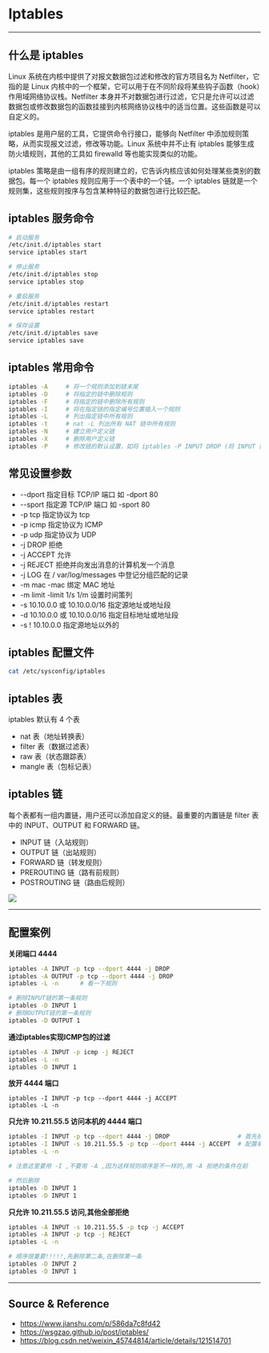 # Iptables

---

## 什么是 iptables

Linux 系统在内核中提供了对报文数据包过滤和修改的官方项目名为 Netfilter，它指的是 Linux 内核中的一个框架，它可以用于在不同阶段将某些钩子函数（hook）作用域网络协议栈。Netfilter 本身并不对数据包进行过滤，它只是允许可以过滤数据包或修改数据包的函数挂接到内核网络协议栈中的适当位置。这些函数是可以自定义的。

iptables 是用户层的工具，它提供命令行接口，能够向 Netfilter 中添加规则策略，从而实现报文过滤，修改等功能。Linux 系统中并不止有 iptables 能够生成防火墙规则，其他的工具如 firewalld 等也能实现类似的功能。

iptables 策略是由一组有序的规则建立的，它告诉内核应该如何处理某些类别的数据包。每一个 iptables 规则应用于一个表中的一个链。一个 iptables 链就是一个规则集，这些规则按序与包含某种特征的数据包进行比较匹配。

## iptables 服务命令

```bash
# 启动服务
/etc/init.d/iptables start
service iptables start

# 停止服务
/etc/init.d/iptables stop
service iptables stop

# 重启服务
/etc/init.d/iptables restart
service iptables restart

# 保存设置
/etc/init.d/iptables save
service iptables save
```

## iptables 常用命令

```bash
iptables -A     # 将一个规则添加到链末尾
iptables -D     # 将指定的链中删除规则
iptables -F     # 将指定的链中删除所有规则
iptables -I     # 将在指定链的指定编号位置插入一个规则
iptables -L     # 列出指定链中所有规则
iptables -t     # nat -L 列出所有 NAT 链中所有规则
iptables -N     # 建立用户定义链
iptables -X     # 删除用户定义链
iptables -P     # 修改链的默认设置，如将 iptables -P INPUT DROP (将 INPUT 链设置为 DROP)
```

## 常见设置参数

* --dport       指定目标 TCP/IP 端口 如 -dport 80
* --sport       指定源 TCP/IP 端口 如 -sport 80
* -p tcp        指定协议为 tcp
* -p icmp       指定协议为 ICMP
* -p udp        指定协议为 UDP
* -j DROP       拒绝
* -j ACCEPT     允许
* -j REJECT     拒绝并向发出消息的计算机发一个消息
* -j LOG        在 / var/log/messages 中登记分组匹配的记录
* -m mac -mac                   绑定 MAC 地址
* -m limit -limit 1/s 1/m       设置时间策列
* -s 10.10.0.0 或 10.10.0.0/16  指定源地址或地址段
* -d 10.10.0.0 或 10.10.0.0/16  指定目标地址或地址段
* -s ! 10.10.0.0                指定源地址以外的

## iptables 配置文件

```bash
cat /etc/sysconfig/iptables
```

## iptables 表

iptables 默认有 4 个表
* nat 表（地址转换表）
* filter 表（数据过滤表）
* raw 表（状态跟踪表）
* mangle 表（包标记表）

## iptables 链

每个表都有一组内置链，用户还可以添加自定义的链。最重要的内置链是 filter 表中的 INPUT、OUTPUT 和 FORWARD 链。
* INPUT 链（入站规则）
* OUTPUT 链（出站规则）
* FORWARD 链（转发规则）
* PREROUTING 链（路有前规则）
* POSTROUTING 链（路由后规则）

![](../../../../assets/img/Integrated/Linux/实验/Iptables/1.png)

---

## 配置案例

**关闭端口 4444**
```bash
iptables -A INPUT -p tcp --dport 4444 -j DROP
iptables -A OUTPUT -p tcp --dport 4444 -j DROP
iptables -L -n		# 看一下规则

# 删除INPUT链的第一条规则
iptables -D INPUT 1
# 删除OUTPUT链的第一条规则
iptables -D OUTPUT 1
```

**通过iptables实现ICMP包的过滤**
```bash
iptables -A INPUT -p icmp -j REJECT
iptables -L -n
iptables -D INPUT 1
```

**放开 4444 端口**
```
iptables -I INPUT -p tcp --dport 4444 -j ACCEPT
iptables -L -n
```

**只允许 10.211.55.5 访问本机的 4444 端口**
```bash
iptables -I INPUT -p tcp --dport 4444 -j DROP                   # 首先拒绝所有
iptables -I INPUT -s 10.211.55.5 -p tcp --dport 4444 -j ACCEPT  # 配置单一白名单
iptables -L -n

# 注意这里要用 -I ,不要用 -A ,因为这样规则顺序是不一样的,用 -A 拒绝的条件在前

# 然后删除
iptables -D INPUT 1
iptables -D INPUT 1
```

**只允许 10.211.55.5 访问,其他全部拒绝**
```bash
iptables -A INPUT -s 10.211.55.5 -p tcp -j ACCEPT
iptables -A INPUT -p tcp -j REJECT
iptables -L -n

# 顺序很重要!!!!!,先删除第二条,在删除第一条
iptables -D INPUT 2
iptables -D INPUT 1
```

---

## Source & Reference

- https://www.jianshu.com/p/586da7c8fd42
- https://wsgzao.github.io/post/iptables/
- https://blog.csdn.net/weixin_45744814/article/details/121514701
